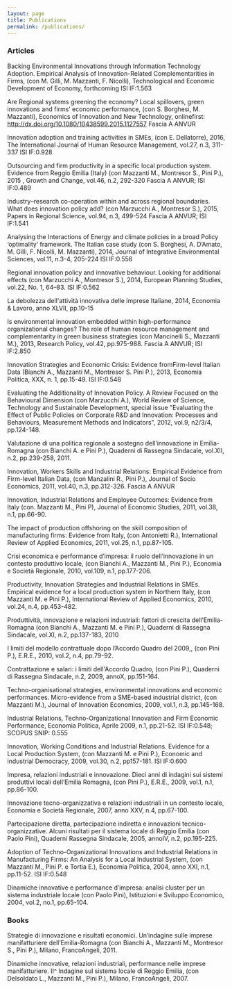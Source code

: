 ```yaml
---
layout: page
title: Publications
permalink: /publications/
---
```


### Articles

Backing Environmental Innovations through Information Technology Adoption. Empirical Analysis of Innovation-Related Complementarities in Firms, (con M. Gilli, M. Mazzanti, F. Nicolli), Technological and Economic Development of Economy, forthcoming
ISI IF:1.563

Are Regional systems greening the economy? Local spillovers, green innovations and firms’ economic performance, (con S. Borghesi, M. Mazzanti), Economics of Innovation and New Technology, onlinefirst: http://dx.doi.org/10.1080/10438599.2015.1127557
Fascia A ANVUR

Innovation adoption and training activities in SMEs, (con E. Dellatorre), 2016, The International Journal of Human Resource Management, vol.27, n.3, 311-337
ISI IF:0.928

Outsourcing and firm productivity in a specific local production system. Evidence from Reggio Emilia (Italy) (con Mazzanti M., Montresor S., Pini P.), 2015 , Growth and Change, vol.46, n.2, 292-320
Fascia A ANVUR; ISI IF:0.489
	
Industry–research co-operation within and across regional boundaries. What does innovation policy add? (con Marzucchi A., Montresor S.), 2015, Papers in Regional Science, vol.94, n.3, 499-524
Fascia A ANVUR; ISI IF:1.541

Analysing the Interactions of Energy and climate policies in a broad Policy ‘optimality’ framework. The Italian case study (con S. Borghesi, A. D’Amato, M. Gilli, F. Nicolli, M. Mazzanti), 2014, Journal of Integrative Environmental Sciences, vol.11, n.3-4, 205-224
ISI IF:0.556
 
Regional innovation policy and innovative behaviour. Looking for additional effects (con Marzucchi A., Montresor S.), 2014, European Planning Studies, vol.22, No. 1, 64–83. 
ISI IF:0.562

La debolezza dell'attività innovativa delle imprese Italiane, 2014, Economia & Lavoro, anno XLVII, pp.10-15

Is environmental innovation embedded within high-performance organizational changes? The role of human resource management and complementarity in green business strategies (con Mancinelli S., Mazzanti M.), 2013, Research Policy, vol.42, pp.975-988.
Fascia A ANVUR; ISI IF:2.850

Innovation Strategies and Economic Crisis: Evidence fromFirm-level Italian Data (Bianchi A., Mazzanti M., Montresor S.  Pini P.), 2013, Economia Politica, XXX, n. 1, pp.15-49.
ISI IF:0.548

Evaluating the Additionality of Innovation Policy. A Review Focused on the Behavioural Dimension (con Marzucchi A.), World Review of Science, Technology and Sustainable Development, special issue "Evaluating the Effect of Public Policies on Corporate R&D and Innovation: Processes and Behaviours, Measurement Methods and Indicators", 2012, vol.9, n2/3/4, pp.124-148. 

Valutazione di una politica regionale a sostegno dell’innovazione in Emilia-Romagna (con Bianchi A. e Pini P.), Quaderni di Rassegna Sindacale, vol.XII, n.2, pp.239-258, 2011. 

Innovation, Workers Skills and Industrial Relations: Empirical Evidence from Firm-level Italian Data, (con Manzalini R., Pini P.), Journal of Socio Economics, 2011, vol.40, n.3, pp.312-326. 
Fascia A ANVUR

Innovation, Industrial Relations and Employee Outcomes: Evidence from Italy (con. Mazzanti M., Pini P),  Journal of Economic Studies, 2011, vol.38, n.1, pp.66-90. 

The impact of production offshoring on the skill composition of manufacturing firms: Evidence from Italy, (con Antonietti R.), International Review of Applied Economics, 2011, vol.25, n.1, pp.87-105. 

Crisi economica e performance d’impresa: il ruolo dell’innovazione in un contesto produttivo locale, (con Bianchi A., Mazzanti M., Pini P.), Economia e Società Regionale, 2010, vol.109, n.1, pp.177-206.

Productivity, Innovation Strategies and Industrial Relations in SMEs. Empirical evidence for a local production system in Northern Italy, (con Mazzanti M. e Pini P.), International Review of Applied Economics, 2010, vol.24, n.4, pp.453-482.

Produttività, innovazione e relazioni industriali: fattori di crescita dell’Emilia-Romagna (con Bianchi A., Mazzanti M. e Pini P.), Quaderni di Rassegna Sindacale, vol.XI, n.2, pp.137-183, 2010

I limiti del modello contrattuale dopo l’Accordo Quadro del 2009,, (con Pini P.), E.R.E., 2010, vol.2, n.4, pp.79-92. 

Contrattazione e salari: i limiti dell'Accordo Quadro, (con Pini P.), Quaderni di Rassegna Sindacale, n.2, 2009, annoX, pp.151-164.

Techno-organisational strategies, environmental innovations and economic performances. Micro-evidence from a SME-based industrial district, (con Mazzanti M.), Journal of Innovation Economics, 2009, vol.1, n.3, pp.145-168.

Industrial Relations, Techno-Organizational Innovation and Firm Economic Performance, Economia Politica, Aprile 2009, n.1, pp.21-52.
ISI IF:0.548; SCOPUS SNIP: 0.555

Innovation, Working Conditions and Industrial Relations. Evidence for a Local Production System, (con Mazzanti M. e Pini P.), Economic and industrial Democracy, 2009, vol.30, n.2, pp157-181.
ISI IF:0.600	

Impresa, relazioni industriali e innovazione. Dieci anni di indagini sui sistemi produttivi locali dell’Emilia Romagna, (con Pini P.), E.R.E., 2009, vol.1, n.1, pp.86-100.

Innovazione tecno-organizzativa e relazioni industriali in un contesto locale, Economia e Società Regionale, 2007, anno XXV, n.4, pp.67-100.

Partecipazione diretta, partecipazione indiretta e innovazioni tecnico-organizzative. Alcuni risultati per il sistema locale di Reggio Emilia (con Paolo Pini), Quaderni Rassegna Sindacale, 2005, annoIV, n.2, pp.195-225.

Adoption of Techno-Organizational Innovations and Industrial Relations in Manufacturing Firms: An Analysis for a Local Industrial System, (con Mazzanti M., Pini P. e Tortia E.), Economia Politica, 2004, anno XXI, n.1, pp.11-52.
ISI IF:0.548

Dinamiche innovative e performance d’impresa: analisi cluster per un sistema industriale locale (con Paolo Pini), Istituzioni e Sviluppo Economico, 2004, vol.2, no.1, pp.65-104.

### Books

Strategie di innovazione e risultati economici. Un’indagine sulle imprese manifatturiere dell’Emilia-Romagna (con Bianchi A., Mazzanti M., Montresor S., Pini P.), Milano, FrancoAngeli, 2011.

Dinamiche innovative, relazioni industriali, performance nelle imprese manifatturiere. II^ Indagine sul sistema locale di Reggio Emilia, (con Delsoldato L., Mazzanti M., Pini P.), Milano, FrancoAngeli, 2007.
